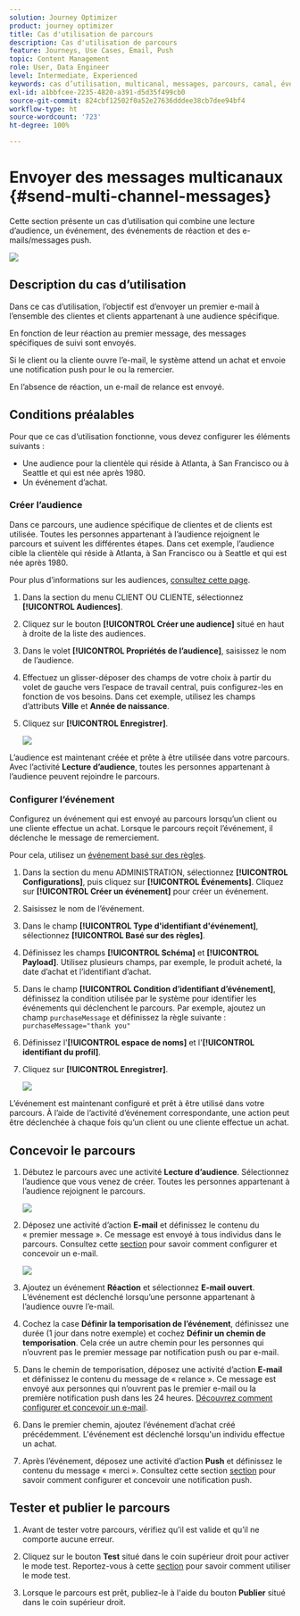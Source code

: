 ```yaml
---
solution: Journey Optimizer
product: journey optimizer
title: Cas d'utilisation de parcours
description: Cas d'utilisation de parcours
feature: Journeys, Use Cases, Email, Push
topic: Content Management
role: User, Data Engineer
level: Intermediate, Experienced
keywords: cas d’utilisation, multicanal, messages, parcours, canal, événements, notification push
exl-id: a1bbfcee-2235-4820-a391-d5d35f499cb0
source-git-commit: 824cbf12502f0a52e27636dddee38cb7dee94bf4
workflow-type: ht
source-wordcount: '723'
ht-degree: 100%

---
```


# Envoyer des messages multicanaux {#send-multi-channel-messages}

Cette section présente un cas d’utilisation qui combine une lecture d’audience, un événement, des événements de réaction et des e-mails/messages push.

![](assets/jo-uc1.png)

## Description du cas d’utilisation

Dans ce cas d’utilisation, l’objectif est d’envoyer un premier e-mail à l’ensemble des clientes et clients appartenant à une audience spécifique.

En fonction de leur réaction au premier message, des messages spécifiques de suivi sont envoyés.

Si le client ou la cliente ouvre l’e-mail, le système attend un achat et envoie une notification push pour le ou la remercier.

En l’absence de réaction, un e-mail de relance est envoyé.

## Conditions préalables

Pour que ce cas d’utilisation fonctionne, vous devez configurer les éléments suivants :

* Une audience pour la clientèle qui réside à Atlanta, à San Francisco ou à Seattle et qui est née après 1980.
* Un événement d’achat.

### Créer l’audience

Dans ce parcours, une audience spécifique de clientes et de clients est utilisée. Toutes les personnes appartenant à l’audience rejoignent le parcours et suivent les différentes étapes. Dans cet exemple, l’audience cible la clientèle qui réside à Atlanta, à San Francisco ou à Seattle et qui est née après 1980.

Pour plus d’informations sur les audiences, [consultez cette page](../audience/about-audiences.md).

1. Dans la section du menu CLIENT OU CLIENTE, sélectionnez **[!UICONTROL Audiences]**.
1. Cliquez sur le bouton **[!UICONTROL Créer une audience]** situé en haut à droite de la liste des audiences.
1. Dans le volet **[!UICONTROL Propriétés de l’audience]**, saisissez le nom de l’audience.
1. Effectuez un glisser-déposer des champs de votre choix à partir du volet de gauche vers l’espace de travail central, puis configurez-les en fonction de vos besoins. Dans cet exemple, utilisez les champs d’attributs **Ville** et **Année de naissance**.
1. Cliquez sur **[!UICONTROL Enregistrer]**.

   ![](assets/add-attributes.png)

L’audience est maintenant créée et prête à être utilisée dans votre parcours. Avec l’activité **Lecture d’audience**, toutes les personnes appartenant à l’audience peuvent rejoindre le parcours.

### Configurer l’événement

Configurez un événement qui est envoyé au parcours lorsqu’un client ou une cliente effectue un achat. Lorsque le parcours reçoit l’événement, il déclenche le message de remerciement.

Pour cela, utilisez un [événement basé sur des règles](../event/about-events.md).

1. Dans la section du menu ADMINISTRATION, sélectionnez **[!UICONTROL Configurations]**, puis cliquez sur **[!UICONTROL Événements]**. Cliquez sur **[!UICONTROL Créer un événement]** pour créer un événement.

1. Saisissez le nom de l’événement.

1. Dans le champ **[!UICONTROL Type d&#39;identifiant d&#39;événement]**, sélectionnez **[!UICONTROL Basé sur des règles]**.

1. Définissez les champs **[!UICONTROL Schéma]** et **[!UICONTROL Payload]**. Utilisez plusieurs champs, par exemple, le produit acheté, la date d’achat et l’identifiant d’achat.

1. Dans le champ **[!UICONTROL Condition d’identifiant d’événement]**, définissez la condition utilisée par le système pour identifier les événements qui déclenchent le parcours. Par exemple, ajoutez un champ `purchaseMessage` et définissez la règle suivante : `purchaseMessage="thank you"`

1. Définissez l&#39;**[!UICONTROL espace de noms]** et l&#39;**[!UICONTROL identifiant du profil]**.

1. Cliquez sur **[!UICONTROL Enregistrer]**.

   ![](assets/jo-uc2.png)

L’événement est maintenant configuré et prêt à être utilisé dans votre parcours. À l’aide de l’activité d’événement correspondante, une action peut être déclenchée à chaque fois qu’un client ou une cliente effectue un achat.

## Concevoir le parcours

1. Débutez le parcours avec une activité **Lecture d’audience**. Sélectionnez l’audience que vous venez de créer. Toutes les personnes appartenant à l’audience rejoignent le parcours.

   ![](assets/jo-uc4.png)

1. Déposez une activité d’action **E-mail** et définissez le contenu du « premier message ». Ce message est envoyé à tous individus dans le parcours. Consultez cette [section](../email/create-email.md) pour savoir comment configurer et concevoir un e-mail.

   ![](assets/jo-uc5.png)

1. Ajoutez un événement **Réaction** et sélectionnez **E-mail ouvert**. L’événement est déclenché lorsqu’une personne appartenant à l’audience ouvre l’e-mail.

1. Cochez la case **Définir la temporisation de l’événement**, définissez une durée (1 jour dans notre exemple) et cochez **Définir un chemin de temporisation**. Cela crée un autre chemin pour les personnes qui n’ouvrent pas le premier message par notification push ou par e-mail.

1. Dans le chemin de temporisation, déposez une activité d’action **E-mail** et définissez le contenu du message de « relance ». Ce message est envoyé aux personnes qui n’ouvrent pas le premier e-mail ou la première notification push dans les 24 heures. [Découvrez comment configurer et concevoir un e-mail](../email/create-email.md).

1. Dans le premier chemin, ajoutez l’événement d’achat créé précédemment. L&#39;événement est déclenché lorsqu&#39;un individu effectue un achat.

1. Après l’événement, déposez une activité d’action **Push** et définissez le contenu du message « merci ». Consultez cette section [section](../push/create-push.md) pour savoir comment configurer et concevoir une notification push.

## Tester et publier le parcours

1. Avant de tester votre parcours, vérifiez qu’il est valide et qu’il ne comporte aucune erreur.

1. Cliquez sur le bouton **Test** situé dans le coin supérieur droit pour activer le mode test. Reportez-vous à cette [section](testing-the-journey.md) pour savoir comment utiliser le mode test.

1. Lorsque le parcours est prêt, publiez-le à l&#39;aide du bouton **Publier** situé dans le coin supérieur droit.
